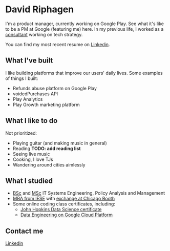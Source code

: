 # David Riphagen

I'm a product manager, currently working on Google Play. See what it's like to be a PM at Google (featuring me) here.
In my previous life, I worked as a [consultant](www.mckinsey.com) working on tech strategy.

You can find my most recent resume on [Linkedin](www.linkedin.com/in/david-riphagen-2bb3435).

## What I've built

I like building platforms that improve our users' daily lives. 
Some examples of things I built:

- Refunds abuse platform on Google Play
- voidedPurchases API
- Play Analytics
- Play Growth marketing platform

## What I like to do

Not prioritized:

- Playing guitar (and making music in general)
- Reading **TODO: add reading list**
- Seeing live music
- Cooking, I love TJs
- Wandering around cities aimlessly

## What I studied

- [BSc](https://www.tudelft.nl/en/education/programmes/bachelors/tb/bsc-technische-bestuurskunde/) and [MSc](https://www.tudelft.nl/onderwijs/opleidingen/masters/cosem/msc-complex-systems-engineering-and-management/) IT Systems Engineering, Policy Analysis and Management
- [MBA from IESE](https://mba.iese.edu/) with [exchange at Chicago Booth](https://www.chicagobooth.edu/programs/full-time/academics/international-studies/ibep)
- Some online coding class certificates, including:
    * [John Hopkins Data Science certificate](https://www.coursera.org/account/accomplishments/specialization/N5E5W5LWR38J)
    * [Data Engineering on Google Cloud Platform](https://www.coursera.org/specializations/gcp-data-machine-learning?utm_source=googlecloud&utm_medium=institutions&utm_campaign=GoogleCloud_Training_DE_specialization)

## Contact me

[Linkedin](www.linkedin.com/in/david-riphagen-2bb3435)
